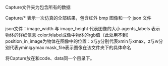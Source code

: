 ###
Capture文件夹为包含所有的数据

Capture/* 表示一次仿真的全部结果，包含红外 bmp 图像和一个 json 文件

json文件：image_width 与 image_height 代表图像的大小
         agents_labels 表示物体的详细信息
         color为label成像中物体的rgb值（此处用不到）
         position_in_image为物体在图像中的位置：x与y分别代表xmin与xmax，z与w分别代表ymin与ymax
         mask_file表示图像在该文件夹下的具体命名

将Capture放在和code、data同一个目录下。
